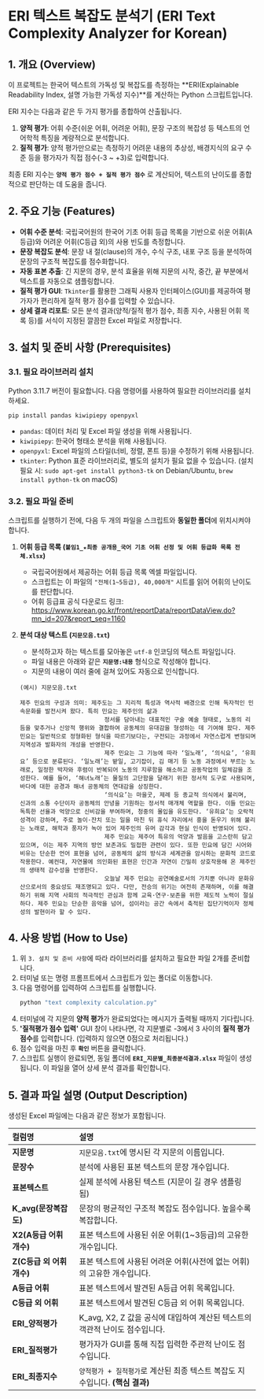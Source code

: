 # ERI 텍스트 복잡도 분석기 (ERI Text Complexity Analyzer for Korean)

## 1. 개요 (Overview)

이 프로젝트는 한국어 텍스트의 가독성 및 복잡도를 측정하는 **ERI(Explainable Readability Index, 설명 가능한 가독성 지수)**를 계산하는 Python 스크립트입니다.

ERI 지수는 다음과 같은 두 가지 평가를 종합하여 산출됩니다.
1.  **양적 평가**: 어휘 수준(쉬운 어휘, 어려운 어휘), 문장 구조의 복잡성 등 텍스트의 언어학적 특징을 계량적으로 분석합니다.
2.  **질적 평가**: 양적 평가만으로는 측정하기 어려운 내용의 추상성, 배경지식의 요구 수준 등을 평가자가 직접 점수(-3 ~ +3)로 입력합니다.

최종 ERI 지수는 **`양적 평가 점수 + 질적 평가 점수`** 로 계산되어, 텍스트의 난이도를 종합적으로 판단하는 데 도움을 줍니다.

## 2. 주요 기능 (Features)

* **어휘 수준 분석**: 국립국어원의 한국어 기초 어휘 등급 목록을 기반으로 쉬운 어휘(A등급)와 어려운 어휘(C등급 외)의 사용 빈도를 측정합니다.
* **문장 복잡도 분석**: 문장 내 절(clause)의 개수, 수식 구조, 내포 구조 등을 분석하여 문장의 구조적 복잡도를 점수화합니다.
* **자동 표본 추출**: 긴 지문의 경우, 분석 효율을 위해 지문의 시작, 중간, 끝 부분에서 텍스트를 자동으로 샘플링합니다.
* **질적 평가 GUI**: `Tkinter`를 활용한 그래픽 사용자 인터페이스(GUI)를 제공하여 평가자가 편리하게 질적 평가 점수를 입력할 수 있습니다.
* **상세 결과 리포트**: 모든 분석 결과(양적/질적 평가 점수, 최종 지수, 사용된 어휘 목록 등)를 서식이 지정된 깔끔한 Excel 파일로 저장합니다.

## 3. 설치 및 준비 사항 (Prerequisites)

### 3.1. 필요 라이브러리 설치

Python 3.11.7 버전이 필요합니다. 다음 명령어를 사용하여 필요한 라이브러리를 설치하세요.

```bash
pip install pandas kiwipiepy openpyxl
```

* `pandas`: 데이터 처리 및 Excel 파일 생성을 위해 사용됩니다.
* `kiwipiepy`: 한국어 형태소 분석을 위해 사용됩니다.
* `openpyxl`: Excel 파일의 스타일(너비, 정렬, 폰트 등)을 수정하기 위해 사용됩니다.
* `tkinter`: Python 표준 라이브러리로, 별도의 설치가 필요 없을 수 있습니다. (설치 필요 시: `sudo apt-get install python3-tk` on Debian/Ubuntu, `brew install python-tk` on macOS)

### 3.2. 필요 파일 준비

스크립트를 실행하기 전에, 다음 두 개의 파일을 스크립트와 **동일한 폴더**에 위치시켜야 합니다.

1.  **어휘 등급 목록 (`붙임1_★최종 공개용_국어 기초 어휘 선정 및 어휘 등급화 목록 전체.xlsx`)**
    * 국립국어원에서 제공하는 어휘 등급 목록 엑셀 파일입니다.
    * 스크립트는 이 파일의 `"전체(1~5등급), 40,000개"` 시트를 읽어 어휘의 난이도를 판단합니다.
    * 어휘 등급표 공식 다운로드 링크: https://www.korean.go.kr/front/reportData/reportDataView.do?mn_id=207&report_seq=1160

2.  **분석 대상 텍스트 (`지문모음.txt`)**
    * 분석하고자 하는 텍스트를 모아놓은 `utf-8` 인코딩의 텍스트 파일입니다.
    * 파일 내용은 아래와 같은 **`지문명:내용`** 형식으로 작성해야 합니다.
    * 지문의 내용이 여러 줄에 걸쳐 있어도 자동으로 인식합니다.

    ```
    (예시) 지문모음.txt

    제주 민요의 구성과 의미: 제주도는 그 지리적 특성과 역사적 배경으로 인해 독자적인 민속문화를 발전시켜 왔다. 특히 민요는 제주인의 삶과
                            정서를 담아내는 대표적인 구술 예술 형태로, 노동의 리듬을 맞추거나 신앙적 행위와 결합하여 공동체의 유대감을 형성하는 데 기여해 왔다. 제주 민요는 일반적으로 정형화된 형식을 따르기보다는, 구전되는 과정에서 자연스럽게 변형되며 지역성과 발화자의 개성을 반영한다.
                            제주 민요는 그 기능에 따라 ‘일노래’, ‘의식요’, ‘유희요’ 등으로 분류된다. ‘일노래’는 밭일, 고기잡이, 김 매기 등 노동 과정에서 부르는 노래로, 일정한 박자와 후렴이 반복되어 노동의 지루함을 해소하고 공동작업의 일체감을 조성한다. 예를 들어, ‘해녀노래’는 물질의 고단함을 달래기 위한 정서적 도구로 사용되며, 바다에 대한 공경과 해녀 공동체의 연대감을 상징한다.
                            ‘의식요’는 마을굿, 제례 등 종교적 의식에서 불리며, 신과의 소통 수단이자 공동체의 안녕을 기원하는 정서적 매개체 역할을 한다. 이들 민요는 독특한 선율과 억양으로 신비감을 부여하며, 청중의 몰입을 유도한다. ‘유희요’는 오락적 성격이 강하며, 주로 놀이·잔치 또는 일을 마친 뒤 휴식 자리에서 흥을 돋우기 위해 불리는 노래로, 해학과 풍자가 녹아 있어 제주인의 유머 감각과 현실 인식이 반영되어 있다.
                            제주 민요는 제주어 특유의 억양과 발음을 고스란히 담고 있으며, 이는 제주 지역의 방언 보존과도 밀접한 관련이 있다. 또한 민요에 담긴 시어와 비유는 단순한 언어 표현을 넘어, 공동체의 삶의 방식과 세계관을 암시하는 문화적 코드로 작용한다. 예컨대, 자연물에 의인화된 표현은 인간과 자연이 긴밀히 상호작용해 온 제주인의 생태적 감수성을 반영한다.
                            오늘날 제주 민요는 공연예술로서의 가치뿐 아니라 문화유산으로서의 중요성도 재조명되고 있다. 다만, 전승의 위기는 여전히 존재하며, 이를 해결하기 위해 지역 사회의 적극적인 관심과 함께 교육·연구·보존을 위한 제도적 노력이 절실하다. 제주 민요는 단순한 음악을 넘어, 섬이라는 공간 속에서 축적된 집단기억이자 정체성의 발현이라 할 수 있다.

    ```

## 4. 사용 방법 (How to Use)

1.  위 `3. 설치 및 준비 사항`에 따라 라이브러리를 설치하고 필요한 파일 2개를 준비합니다.
2.  터미널 또는 명령 프롬프트에서 스크립트가 있는 폴더로 이동합니다.
3.  다음 명령어를 입력하여 스크립트를 실행합니다.
    ```bash
    python "text complexity calculation.py"
    ```
4.  터미널에 각 지문의 **양적 평가**가 완료되었다는 메시지가 출력될 때까지 기다립니다.
5.  **'질적평가 점수 입력'** GUI 창이 나타나면, 각 지문별로 -3에서 3 사이의 **질적 평가 점수**를 입력합니다. (입력하지 않으면 0점으로 처리됩니다.)
6.  점수 입력을 마친 후 **`확인`** 버튼을 클릭합니다.
7.  스크립트 실행이 완료되면, 동일 폴더에 **`ERI_지문별_최종분석결과.xlsx`** 파일이 생성됩니다. 이 파일을 열어 상세 분석 결과를 확인합니다.

## 5. 결과 파일 설명 (Output Description)

생성된 Excel 파일에는 다음과 같은 정보가 포함됩니다.

| 컬럼명 | 설명 |
| :--- | :--- |
| **지문명** | `지문모음.txt`에 명시된 각 지문의 이름입니다. |
| **문장수** | 분석에 사용된 표본 텍스트의 문장 개수입니다. |
| **표본텍스트** | 실제 분석에 사용된 텍스트 (지문이 길 경우 샘플링됨) |
| **K_avg(문장복잡도)** | 문장의 평균적인 구조적 복잡도 점수입니다. 높을수록 복잡합니다. |
| **X2(A등급 어휘 개수)** | 표본 텍스트에 사용된 쉬운 어휘(1~3등급)의 고유한 개수입니다. |
| **Z(C등급 외 어휘 개수)** | 표본 텍스트에 사용된 어려운 어휘(사전에 없는 어휘)의 고유한 개수입니다. |
| **A등급 어휘** | 표본 텍스트에서 발견된 A등급 어휘 목록입니다. |
| **C등급 외 어휘** | 표본 텍스트에서 발견된 C등급 외 어휘 목록입니다. |
| **ERI_양적평가** | K_avg, X2, Z 값을 공식에 대입하여 계산된 텍스트의 객관적 난이도 점수입니다. |
| **ERI_질적평가** | 평가자가 GUI를 통해 직접 입력한 주관적 난이도 점수입니다. |
| **ERI_최종지수** | `양적평가 + 질적평가`로 계산된 최종 텍스트 복잡도 지수입니다. **(핵심 결과)** |

